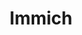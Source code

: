 ---
draft: false
title: Immich
content:
  id: immich
  name: Immich
  website: https://immich.app/
  short_description: Self-hosted photo and video backup solution directly from your mobile phone.
---
